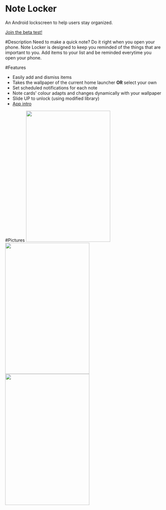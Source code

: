# Note Locker
An Android lockscreen to help users stay organized.

<a href = "https://play.google.com/apps/testing/com.dev.fondson.NoteLocker">Join the beta test!</a>

#Description
Need to make a quick note? Do it right when you open your phone. Note Locker is designed to keep you reminded of the things that are important to you. Add items to your list and 
be reminded everytime you open your phone.

#Features
- Easily add and dismiss items
- Takes the wallpaper of the current home launcher <b>OR</b> select your own
- Set scheduled notifications for each note
- Note cards' colour adapts and changes dynamically with your wallpaper
- Slide UP to unlock (using modified library)
- <a href ="https://github.com/PaoloRotolo/AppIntro"> App intro</a>

#Pictures
<img src="https://dl2.pushbulletusercontent.com/kR6kKLBdaRvw53IgqWRjf4GltDhnqbLC/UZDeviceArtGeneratorImg2017-03-04-11-50-49.jpg" width="270px" height="420px" />
<img src="https://dl2.pushbulletusercontent.com/oPlYQElljCejymwGMR2kYAC39baJudyl/UZDeviceArtGeneratorImg2017-03-04-11-52-36.jpg" width="270px" height="420px" />
<img src="https://dl2.pushbulletusercontent.com/dRp3X2Hsyw9MQlUkLJ22yNFW0kKvDuCO/UZDeviceArtGeneratorImg2017-03-04-11-53-15.jpg" width="270px" height="420px" />
